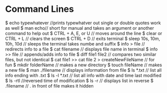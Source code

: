 # Command Lines
$ echo typewhatever //prints typewhatver out single or double quotes work as well
$ man echo// short for manual and takes an argument or another command to help out 
$ CTRL + A, E, or U // moves around the line
$ clear or CTRL + L // clears the screen
$ CTRL + D // exits terminal
$ sleep 10s, 10m, 10h, 10d // sleeps the terminal takes numbe and suffix
$ info > file // redirects info to a file
$ cat filename // displays file name in terminal
$ info >> file // appends/adds info to file
$ diff file1 file2 // compares two similar files, but not identical
$ cat file1 >> cat file 2 > createNewFileName // for fun
$ mkdir folderName // makes a new directory
$ touch fileName // makes a new file
$ man ./filename // displays information from file
$ ls *.txt // list all info ending with .txt
$ ls -l *.txt // list all info with date and time last modified
$ ls -rtl //reversed time of modification
$ ls -r // displays list in reverse
$ .filename // . in front of file makes it hidden